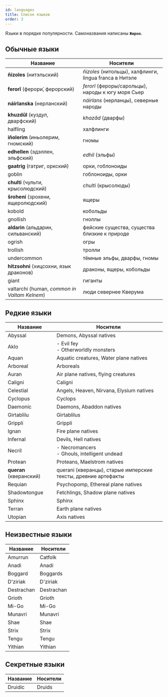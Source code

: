 ```yaml
---
id: languages
title: Список языков
order: 3
---
```


Языки в порядке популярности. Самоназвания написаны <b>`Жирно`</b>.

## Обычные языки

| Название                                     | Носители                                                |
| -------------------------------------------- | ------------------------------------------------------- |
| **ñizoles** (нитэльский)                     | *ñizoles* (нитольцы), халфлинги, lingua franca в Нитэле |
| **ferorî** (ферори́, ферорский)               | *ferorî* (фероры/сарольцы), народы к югу моря Сьер      |
| **náirlanska** (нерланский)                  | *náirlans* (нерланцы), северные народы                  |
| **khuzdûl** (куздул, дварфский)              | *khazâd* (дварфы)                                       |
| halfling                                     | халфлинги                                               |
| **iñolerim** (иньолерим, гномский)           | гномы                                                   |
| **edhellen** (эдэллен, эльфский)             | *edhil* (эльфы)                                         |
| **gaatrig** (гатриг, оркский)                | орки, гоблоноиды                                        |
| goblin                                       | гоблоноиды, орки                                        |
| **сhulti** (чульти, крысолюдский)            | *сhulti* (крысолюды)                                    |
| **ŝroheni** (зрохени, ящеролюдский)          | ящеры                                                   |
| kobold                                       | кобольды                                                |
| gnollish                                     | гноллы                                                  |
| **аldarin** (альдарин, сильванский)          | фейские существа, существа близкие к природе            |
| ogrish                                       | огры                                                    |
| trollish                                     | тролли                                                  |
| undercommon                                  | тёмные эльфы, дварфы, гномы                             |
| **hitzsohni** (хицсохни, язык драконов)      | драконы, ящеры, кобольды                                |
| giant                                        | гиганты                                                 |
| valtarchi (human, *common in Valtam Kelnem*) | люди севернее Кверума                                   |

## Редкие языки

<!-- human nagas | Azlanti (neo queran) -->
<!-- aquatic creatures | Alghollthu (neo queran) -->
<!-- crown of the world lang | Erutaki -->
<!-- south continent | Garundi      |                                                                           | -->
<!-- nerlendic | Hallit       |                                                                           | -->
<!-- nerlendic | Skald        |                                                                           | -->
<!-- dead language of the Jistka Imperium| Jistkan  -->
<!-- not sure of this one creature | Jyoti -->
<!-- not sure of this one creature | Shoony -->
<!--  Great Padishah Empire of Kelesh | Kelish -->
<!-- Mwangi tribesfolk and civilizations | Mwangi -->
<!-- Osiriani humans | Osiriani     |                                                                           | -->
<!-- east south human | Shoanti      |                                                                           | -->
<!-- dead language human| Thassilonian |                                                                           | -->
<!-- common eastern language | Tien -->
<!-- cygan human  lang| Varisian     |                                                                           | -->
<!-- north humans | Varki        |                                                                           | -->
<!-- human east south | Vudrani      |                                                                           | -->
| Название                | Носители                                                       |
| ----------------------- | -------------------------------------------------------------- |
| Abyssal                 | Demons, Abyssal natives                                        |
| Aklo                    | - Evil fey  <br/>- Otherworldly monsters                       |
| Aquan                   | Aquatic creatures, Water plane natives                         |
| Arboreal                | Arboreals                                                      |
| Auran                   | Air plane natives, flying creatures                            |
| Caligni                 | Caligni                                                        |
| Celestial               | Angels, Heaven, Nirvana, Elysium natives                       |
| Cyclopus                | Cyclops                                                        |
| Daemonic                | Daemons, Abaddon natives                                       |
| Girtablilu              | Girtablilus                                                    |
| Grippli                 | Grippli                                                        |
| Ignan                   | Fire plane natives                                             |
| Infernal                | Devils, Hell natives                                           |
| Necril                  | - Necromancers  <br/>- Ghouls, intelligent undead              |
| Protean                 | Proteans, Maelstrom natives                                    |
| **queran** (кверанский) | querani (кверанцы), старые имперские тексты, древние артефакты |
| Requian                 | Psychopomp, Ethereal plane natives                             |
| Shadowtongue            | Fetchlings, Shadow plane natives                               |
| Sphinx                  | Sphinx                                                         |
| Terran                  | Earth plane natives                                            |
| Utopian                 | Axis natives                                                   |

## Неизвестные языки
<!-- | Androffan  | Android    | -->
<!-- Kovintal -->
<!-- | Vishkanyan | Vishkanyan | -->
<!-- | Adlet      | Adlet      | -->
<!-- | Samsaran   | Samsaran   | -->
<!-- | Vanara     | Vanara     | -->
<!-- | Sasquatch  | Sasquatch  | -->

| Название   | Носители   |
| ---------- | ---------- |
| Amurrun    | Catfolk    |
| Anadi      | Anadi      |
| Boggard    | Boggards   |
| D'ziriak   | D'ziriak   |
| Destrachan | Destrachan |
| Grioth     | Grioth     |
| Mi-Go      | Mi-Go      |
| Munavri    | Munavri    |
| Shae       | Shae       |
| Strix      | Strix      |
| Tengu      | Tengu      |
| Yithian    | Yithian    |

## Секретные языки

| Название | Носители |
| -------- | -------- |
| Druidic  | Druids   |
